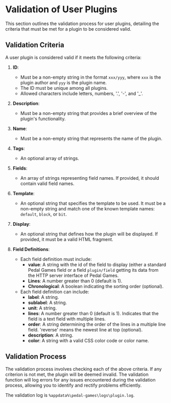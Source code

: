 # Validation of User Plugins

This section outlines the validation process for user plugins, detailing the criteria that must be met for a plugin to be considered valid.

## Validation Criteria

A user plugin is considered valid if it meets the following criteria:

1. **ID**: 
   - Must be a non-empty string in the format `xxx/yyy`, where `xxx` is the plugin author and `yyy` is the plugin name.
   - The ID must be unique among all plugins.
   - Allowed characters include letters, numbers, '.', '-', and '_'.

2. **Description**: 
   - Must be a non-empty string that provides a brief overview of the plugin's functionality.

3. **Name**: 
   - Must be a non-empty string that represents the name of the plugin.

4. **Tags**:
   - An optional array of strings.
   
5. **Fields**: 
   - An array of strings representing field names. If provided, it should contain valid field names.

6. **Template**: 
   - An optional string that specifies the template to be used. It must be a non-empty string and match one of the known template names: `default`, `block`, or `bit`.

7. **Display**: 
   - An optional string that defines how the plugin will be displayed. If provided, it must be a valid HTML fragment.

8. **Field Definitions**: 
   - Each field definition must include:
     - **value**: A string with the id of the field to display (either a standard Pedal Games field or a field `plugin/field` getting its data from the HTTP server interface of Pedal Games.
     - **Lines**: A number greater than 0 (default is 1).
     - **Chronological**: A boolean indicating the sorting order (optional).
   - Each field definition can include:
     - **label**: A string.
     - **sublabel**: A string.
     - **unit**: A string.
     - **lines**: A number greater than 0 (default is 1). Indicates that the field is a text field with multiple lines.
     - **order**: A string determining the order of the lines in a multiple line field. 'reverse' means the newest line at top (optional).
     - **description**: A string.
     - **color**: A string with a valid CSS color code or color name.

## Validation Process

The validation process involves checking each of the above criteria. If any criterion is not met, the plugin will be deemed invalid. The validation function will log errors for any issues encountered during the validation process, allowing you to identify and rectify problems efficiently.

The validation log is ``%appdata%\pedal-games\logs\plugin.log``.
